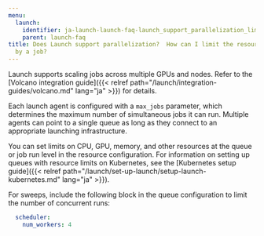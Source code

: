 ```yaml
---
menu:
  launch:
    identifier: ja-launch-launch-faq-launch_support_parallelization_limit_resources_consumed_job
    parent: launch-faq
title: Does Launch support parallelization?  How can I limit the resources consumed
  by a job?
---
```


Launch supports scaling jobs across multiple GPUs and nodes. Refer to the [Volcano integration guide]({{< relref path="/launch/integration-guides/volcano.md" lang="ja" >}}) for details.

Each launch agent is configured with a `max_jobs` parameter, which determines the maximum number of simultaneous jobs it can run. Multiple agents can point to a single queue as long as they connect to an appropriate launching infrastructure.

You can set limits on CPU, GPU, memory, and other resources at the queue or job run level in the resource configuration. For information on setting up queues with resource limits on Kubernetes, see the [Kubernetes setup guide]({{< relref path="/launch/set-up-launch/setup-launch-kubernetes.md" lang="ja" >}}).

For sweeps, include the following block in the queue configuration to limit the number of concurrent runs:

```yaml title="queue config"
  scheduler:
    num_workers: 4
```